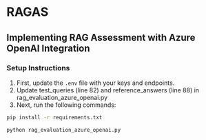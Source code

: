 # RAGAS

## Implementing RAG Assessment with Azure OpenAI Integration

### Setup Instructions

1. First, update the `.env` file with your keys and endpoints.
2. Update test_queries (line 82) and reference_answers (line 88) in rag_evaluation_azure_openai.py
3. Next, run the following commands:

```sh
pip install -r requirements.txt
```

```sh
python rag_evaluation_azure_openai.py
